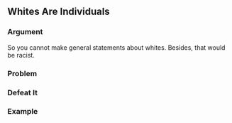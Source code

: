 ## Whites Are Individuals

### Argument

So you cannot make general statements about whites. Besides, that would be racist.

### Problem

### Defeat It

### Example
